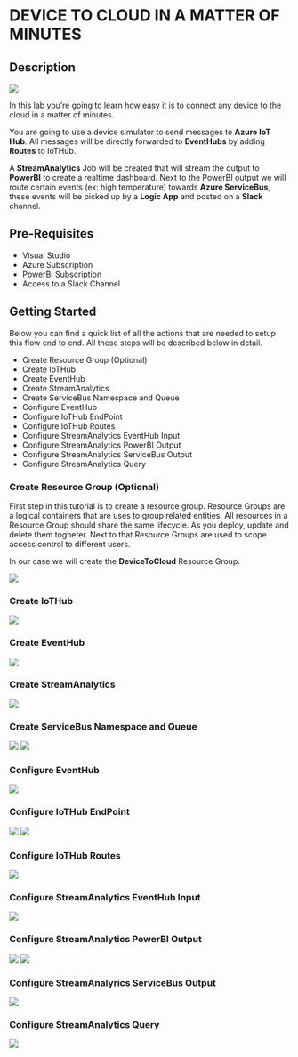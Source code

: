 # DEVICE TO CLOUD IN A MATTER OF MINUTES


## Description

<img src="https://github.com/GlennColpaert/IoTDemos/blob/master/media/DeviceToCloudInMinutesOverview.png" />


In this lab you’re going to learn how easy it is to connect any device to the cloud in a matter of minutes.

You are going to use a device simulator to send messages to **Azure IoT Hub**. All messages will be directly forwarded to **EventHubs** by adding **Routes** to IoTHub.

A **StreamAnalytics** Job will be created that will stream the output to **PowerBI** to create a realtime dashboard. Next to the PowerBI output we will route certain events (ex: high temperature) towards **Azure ServiceBus**, these events will be picked up by a **Logic App** and posted on a **Slack** channel.


## Pre-Requisites

- Visual Studio
- Azure Subscription
- PowerBI Subscription
- Access to a Slack Channel


## Getting Started

Below you can find a quick list of all the actions that are needed to setup this flow end to end. All these steps will be described below in detail.

- Create Resource Group (Optional)
- Create IoTHub
- Create EventHub
- Create StreamAnalytics
- Create ServiceBus Namespace and Queue
- Configure EventHub
- Configure IoTHub EndPoint
- Configure IoTHub Routes
- Configure StreamAnalytics EventHub Input
- Configure StreamAnalytics PowerBI Output	
- Configure StreamAnalytics ServiceBus Output
- Configure StreamAnalytics Query

### Create Resource Group (Optional)
First step in this tutorial is to create a resource group. Resource Groups are a logical containers that are uses to group related entities.
All resources in a Resource Group should share the same lifecycle. As you deploy, update and delete them togheter. Next to that Resource Groups are used to scope access control to different users.

In our case we will create the **DeviceToCloud** Resource Group. 

<img src="https://github.com/GlennColpaert/IoTDemos/blob/master/media/walkthrough/00_createresourcegroup.png" />

### Create IoTHub
<img src="https://github.com/GlennColpaert/IoTDemos/blob/master/media/walkthrough/01_iothubcreation.png" />

### Create EventHub
<img src="https://github.com/GlennColpaert/IoTDemos/blob/master/media/walkthrough/02_eventhubcreation.png" />

### Create StreamAnalytics
<img src="https://github.com/GlennColpaert/IoTDemos/blob/master/media/walkthrough/03_streamanalyticscreation.png" />

### Create ServiceBus Namespace and Queue
<img src="https://github.com/GlennColpaert/IoTDemos/blob/master/media/walkthrough/02_eventhubcreation.png" />
<img src="https://github.com/GlennColpaert/IoTDemos/blob/master/media/walkthrough/02_eventhubcreation.png" />

### Configure EventHub
<img src="https://github.com/GlennColpaert/IoTDemos/blob/master/media/walkthrough/04_configureEventHubCreation.png" />

### Configure IoTHub EndPoint
<img src="https://github.com/GlennColpaert/IoTDemos/blob/master/media/walkthrough/05_configureIotHubEndpoint01.png" />
<img src="https://github.com/GlennColpaert/IoTDemos/blob/master/media/walkthrough/06_configureEndpointIoTHub.png" />

### Configure IoTHub Routes
<img src="https://github.com/GlennColpaert/IoTDemos/blob/master/media/walkthrough/07_configureIoTHubRoute.png" />

### Configure StreamAnalytics EventHub Input
<img src="https://github.com/GlennColpaert/IoTDemos/blob/master/media/walkthrough/08_configureStreamAnalyticsInput.png" />

### Configure StreamAnalytics PowerBI Output	
<img src="https://github.com/GlennColpaert/IoTDemos/blob/master/media/walkthrough/09_configureoutputpowerbi_1.png" />
<img src="https://github.com/GlennColpaert/IoTDemos/blob/master/media/walkthrough/09_configureoutputpowerbi_2.png" />

### Configure StreamAnalyrics ServiceBus Output
<img src="https://github.com/GlennColpaert/IoTDemos/blob/master/media/walkthrough/10_configureServiceBusOutput.png" />

### Configure StreamAnalytics Query
<img src="https://github.com/GlennColpaert/IoTDemos/blob/master/media/walkthrough/10_configureStreamanalyticsquery.png" />
